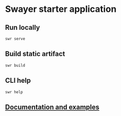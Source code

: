 # Swayer starter application

## Run locally

```
swr serve
```

## Build static artifact

```
swr build
```

## CLI help

```
swr help
```

## [Documentation and examples](https://metarhia.github.io/swayer/examples/todo-app/)
